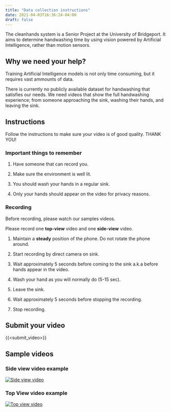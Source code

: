 ```yaml
---
title: "Data collection instructions"
date: 2021-04-03T16:36:24-04:00
draft: false
---
```


The cleanhands system is a Senior Project at the University of Bridgeport. It aims
to determine handwashing time by using vision powered by Artificial Intelligence, rather than motion sensors.

## Why we need your help?

Training Artificial Intelligence models is not only time consuming, but it requires vast ammounts of data.

There is currently no publicly available dataset for handwashing that satisfies our needs.  We need videos
that show the full handwashing experience; from someone approaching the sink, washing their hands, and leaving
the sink.

## Instructions

Follow the instructions to make sure your video is of good quality. THANK YOU!

### Important things to remember

1. Have someone that can record you.

2. Make sure the environment is well lit.

3. You should wash your hands in a regular sink.

4. Only your hands should appear on the video for privacy reasons.

### Recording

Before recording, please watch our samples videos.

Please record one **top-view** video and one **side-view** video.

1. Maintain a **steady** position of the phone. Do not rotate the phone around.

2. Start recording by direct camera on sink.

3. Wait approximately 5 seconds before coming to the sink a.k.a before hands appear in the video.

4. Wash your hand as you will normally do (5-15 sec).

5. Leave the sink.

6. Wait approximately 5 seconds before stopping the recording.

7. Stop recording.

## Submit your video
{{<submit_video>}}

## Sample videos

### Side view video example

[![Side view video](http://img.youtube.com/vi/LLWRaJ2W0VY/0.jpg)](https://www.youtube.com/watch?v=LLWRaJ2W0VY "Side view video example")

### Top View video example

[![Top view video](http://img.youtube.com/vi/kCcQZ4bP31A/0.jpg)](https://www.youtube.com/watch?v=kCcQZ4bP31A "Top view video example")
